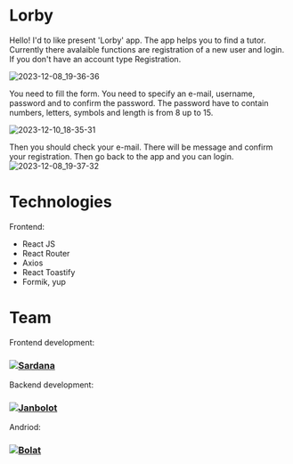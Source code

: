 # Lorby 

Hello! I'd to like present 'Lorby' app. The app helps you to find a tutor.
Currently there avalaible functions are registration of a new user and login.
If you don't have an account type Registration.

![2023-12-08_19-36-36](https://github.com/SardanaMir/neobis-front-auth/assets/134269662/62c5fa31-c770-4341-9aa8-ece5089cf60b)

You need to fill the form. You need to specify an e-mail, username, password and to confirm the password.
The password have to contain numbers, letters, symbols and length is from 8 up to 15. 

![2023-12-10_18-35-31](https://github.com/SardanaMir/neobis-front-auth/assets/134269662/0a25ccbb-08dc-4f01-b5e5-bc3580bac961)

Then  you should check your e-mail. There will be message and confirm your registration.
Then go back to the app and you can login. 
![2023-12-08_19-37-32](https://github.com/SardanaMir/neobis-front-auth/assets/134269662/845962ec-82ca-4677-81ab-adfe18bc7a48)

# Technologies 
Frontend: 
- React JS
- React Router
- Axios
- React Toastify
- Formik, yup

# Team
Frontend development:
<h3>
  <a href="https://github.com/SardanaMir">
    <img alt="Sardana" src="https://img.shields.io/badge/-Sardana-black?style=for-the-badge&logo=github&logoColor=white" />
  </a>
</h3>
Backend development:
<h3>
  <a href="https://github.com/Janbolot7">
    <img alt="Janbolot" src="https://img.shields.io/badge/-Janbolot-black?style=for-the-badge&logo=github&logoColor=white" />
  </a>
</h3>
Andriod:
<h3>
  <a href="https://github.com/BolatMamyr">
    <img alt="Bolat" src="https://img.shields.io/badge/-Bolat-black?style=for-the-badge&logo=github&logoColor=white" />
  </a>
</h3>
 
